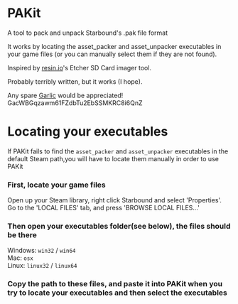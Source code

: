 # PAKit
A tool to pack and unpack Starbound's .pak file format

It works by locating the asset_packer and asset_unpacker executables in your game files (or you can manually select them if they are not found).

Inspired by [resin.io](https://github.com/resin-io)'s Etcher SD Card imager tool.

Probably terribly written, but it works (I hope).

Any spare [Garlic](https://garlicoin.io/) would be appreciated! GacWBGqzawm61FZdbTu2EbSSMKRC8i6QnZ

# Locating your executables
If PAKit fails to find the `asset_packer` and `asset_unpacker` executables in the default Steam path,you will have to locate them manually in order to use PAKit

### First, locate your game files
Open up your Steam library, right click Starbound and select 'Properties'. Go to the 'LOCAL FILES' tab, and press 'BROWSE LOCAL FILES...'

### Then open your executables folder(see below), the files should be there
Windows: `win32` / `win64`  
Mac: `osx`  
Linux: `linux32` / `linux64`

### Copy the path to these files, and paste it into PAKit when you try to locate your executables and then select the executables